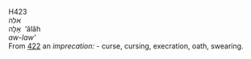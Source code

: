 <body>
  <p>H423<br>  אלה  <br> אָלָה  ‎  ‘âlâh  <br><i>aw-law‘ </i><br>From <a href="h0422.htm">422</a>  an <i>imprecation: - </i>curse, cursing, execration, oath, swearing.<br></p>
 </body>
